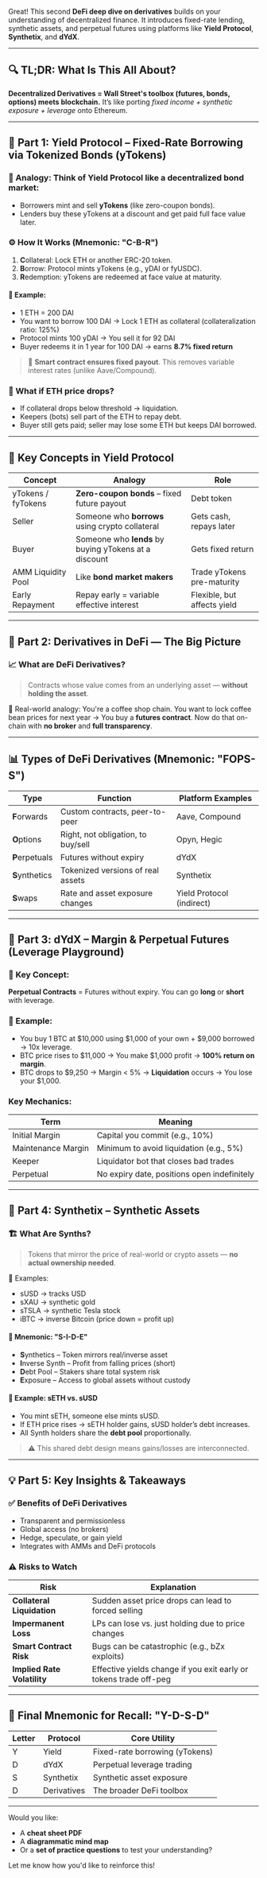 Great! This second **DeFi deep dive on derivatives** builds on your understanding of decentralized finance. It introduces fixed-rate lending, synthetic assets, and perpetual futures using platforms like **Yield Protocol**, **Synthetix**, and **dYdX**.

---

## 🔍 TL;DR: What Is This All About?

**Decentralized Derivatives = Wall Street's toolbox (futures, bonds, options) meets blockchain.**
It’s like porting *fixed income + synthetic exposure + leverage* onto Ethereum.

---

## 🧱 Part 1: Yield Protocol – Fixed-Rate Borrowing via Tokenized Bonds (yTokens)

### 🏦 Analogy: Think of Yield Protocol like a **decentralized bond market**:

* Borrowers mint and sell **yTokens** (like zero-coupon bonds).
* Lenders buy these yTokens at a discount and get paid full face value later.

### ⚙️ How It Works (Mnemonic: **"C-B-R"**)

1. **C**ollateral: Lock ETH or another ERC-20 token.
2. **B**orrow: Protocol mints yTokens (e.g., yDAI or fyUSDC).
3. **R**edemption: yTokens are redeemed at face value at maturity.

#### 📌 Example:

* 1 ETH = 200 DAI
* You want to borrow 100 DAI → Lock 1 ETH as collateral (collateralization ratio: 125%)
* Protocol mints 100 yDAI → You sell it for 92 DAI
* Buyer redeems it in 1 year for 100 DAI → earns **8.7% fixed return**

> 🔐 **Smart contract ensures fixed payout**. This removes variable interest rates (unlike Aave/Compound).

### 🧨 What if ETH price drops?

* If collateral drops below threshold → liquidation.
* Keepers (bots) sell part of the ETH to repay debt.
* Buyer still gets paid; seller may lose some ETH but keeps DAI borrowed.

---

## 🎯 Key Concepts in Yield Protocol

| Concept            | Analogy                                               | Role                        |
| ------------------ | ----------------------------------------------------- | --------------------------- |
| yTokens / fyTokens | **Zero-coupon bonds** – fixed future payout           | Debt token                  |
| Seller             | Someone who **borrows** using crypto collateral       | Gets cash, repays later     |
| Buyer              | Someone who **lends** by buying yTokens at a discount | Gets fixed return           |
| AMM Liquidity Pool | Like **bond market makers**                           | Trade yTokens pre-maturity  |
| Early Repayment    | Repay early = variable effective interest             | Flexible, but affects yield |

---

## 💱 Part 2: Derivatives in DeFi — The Big Picture

### 📈 What are DeFi Derivatives?

> Contracts whose value comes from an underlying asset — **without holding the asset**.

💼 Real-world analogy:
You're a coffee shop chain. You want to lock coffee bean prices for next year → You buy a **futures contract**.
Now do that on-chain with **no broker** and **full transparency**.

---

## 📊 Types of DeFi Derivatives (Mnemonic: **"FOPS-S"**)

| Type           | Function                           | Platform Examples         |
| -------------- | ---------------------------------- | ------------------------- |
| **F**orwards   | Custom contracts, peer-to-peer     | Aave, Compound            |
| **O**ptions    | Right, not obligation, to buy/sell | Opyn, Hegic               |
| **P**erpetuals | Futures without expiry             | dYdX                      |
| **S**ynthetics | Tokenized versions of real assets  | Synthetix                 |
| **S**waps      | Rate and asset exposure changes    | Yield Protocol (indirect) |

---

## 🧮 Part 3: dYdX – Margin & Perpetual Futures (Leverage Playground)

### 🎯 Key Concept:

**Perpetual Contracts** = Futures without expiry. You can go **long** or **short** with leverage.

### 🧪 Example:

* You buy 1 BTC at \$10,000 using \$1,000 of your own + \$9,000 borrowed → 10x leverage.
* BTC price rises to \$11,000 → You make \$1,000 profit → **100% return on margin**.
* BTC drops to \$9,250 → Margin < 5% → **Liquidation** occurs → You lose your \$1,000.

### Key Mechanics:

| Term               | Meaning                                     |
| ------------------ | ------------------------------------------- |
| Initial Margin     | Capital you commit (e.g., 10%)              |
| Maintenance Margin | Minimum to avoid liquidation (e.g., 5%)     |
| Keeper             | Liquidator bot that closes bad trades       |
| Perpetual          | No expiry date, positions open indefinitely |

---

## 🧪 Part 4: Synthetix – Synthetic Assets

### 🏗️ What Are Synths?

> Tokens that mirror the price of real-world or crypto assets — **no actual ownership needed**.

📌 Examples:

* sUSD → tracks USD
* sXAU → synthetic gold
* sTSLA → synthetic Tesla stock
* iBTC → inverse Bitcoin (price down = profit up)

#### 🧠 Mnemonic: **"S-I-D-E"**

* **S**ynthetics – Token mirrors real/inverse asset
* **I**nverse Synth – Profit from falling prices (short)
* **D**ebt Pool – Stakers share total system risk
* **E**xposure – Access to global assets without custody

#### 🧮 Example: sETH vs. sUSD

* You mint sETH, someone else mints sUSD.
* If ETH price rises → sETH holder gains, sUSD holder’s debt increases.
* All Synth holders share the **debt pool** proportionally.

> ⚠️ This shared debt design means gains/losses are interconnected.

---

## 💡 Part 5: Key Insights & Takeaways

### ✅ Benefits of DeFi Derivatives

* Transparent and permissionless
* Global access (no brokers)
* Hedge, speculate, or gain yield
* Integrates with AMMs and DeFi protocols

### ⚠️ Risks to Watch

| Risk                        | Explanation                                                       |
| --------------------------- | ----------------------------------------------------------------- |
| **Collateral Liquidation**  | Sudden asset price drops can lead to forced selling               |
| **Impermanent Loss**        | LPs can lose vs. just holding due to price changes                |
| **Smart Contract Risk**     | Bugs can be catastrophic (e.g., bZx exploits)                     |
| **Implied Rate Volatility** | Effective yields change if you exit early or tokens trade off-peg |

---

## 🧠 Final Mnemonic for Recall: **"Y-D-S-D"**

| Letter | Protocol    | Core Utility                   |
| ------ | ----------- | ------------------------------ |
| Y      | Yield       | Fixed-rate borrowing (yTokens) |
| D      | dYdX        | Perpetual leverage trading     |
| S      | Synthetix   | Synthetic asset exposure       |
| D      | Derivatives | The broader DeFi toolbox       |

---

Would you like:

* A **cheat sheet PDF**
* A **diagrammatic mind map**
* Or a **set of practice questions** to test your understanding?

Let me know how you'd like to reinforce this!
